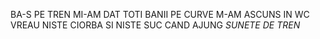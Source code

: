 BA-S PE TREN MI-AM DAT TOTI BANII PE CURVE M-AM ASCUNS IN WC VREAU NISTE CIORBA SI NISTE SUC CAND AJUNG *SUNETE DE TREN*
